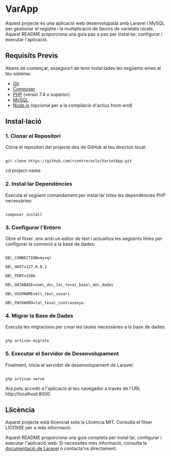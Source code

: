 ﻿# **VarApp**
Aquest projecte és una aplicació web desenvolupada amb Laravel i MySQL per gestionar el registre i la multiplicació de llavors de varietats locals. Aquest README proporciona una guia pas a pas per instal·lar, configurar i executar l'aplicació.
## **Requisits Previs**
Abans de començar, assegura't de tenir instal·lades les següents eines al teu sistema:

- [Git](https://git-scm.com/)
- [Composer](https://getcomposer.org/)
- [PHP](https://www.php.net/) (versió 7.4 o superior)
- [MySQL](https://www.mysql.com/)
- [Node.js](https://nodejs.org/) (opcional per a la compilació d'actius front-end)
## **Instal·lació**
### **1. Clonar el Repositori**
Clona el repositori del projecte des de GitHub al teu directori local:

```

git clone https://github.com/rcontreraslo/VarietApp.git

```

cd project-name
### **2. Instal·lar Dependències**
Executa el següent comandament per instal·lar totes les dependències PHP necessàries:
```

composer install

```
### **3. Configurar l'Entorn**
Obre el fitxer .env amb un editor de text i actualitza les següents línies per configurar la connexió a la base de dades:
```

DB\_CONNECTION=mysql

DB\_HOST=127.0.0.1

DB\_PORT=3306

DB\_DATABASE=nom\_de\_la\_teva\_base\_de\_dades

DB\_USERNAME=el\_teu\_usuari

DB\_PASSWORD=la\_teva\_contrasenya

```
### **4. Migrar la Base de Dades**
Executa les migracions per crear les taules necessàries a la base de dades:

```

php artisan migrate

```
### **5. Executar el Servidor de Desenvolupament**
Finalment, inicia el servidor de desenvolupament de Laravel:
```

php artisan serve

```

Ara pots accedir a l'aplicació al teu navegador a través de l'URL http://localhost:8000.
## **Llicència**
Aquest projecte està llicenciat sota la Llicència MIT. Consulta el fitxer LICENSE per a més informació.

Aquest README proporciona una guia completa per instal·lar, configurar i executar l'aplicació web. Si necessites més informació, consulta la [documentació de Laravel](https://laravel.com/docs) o contacta'ns directament.
